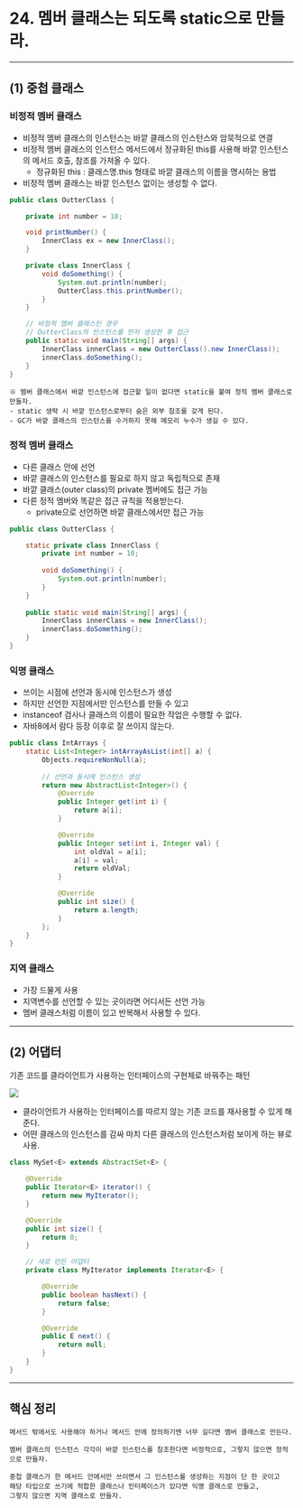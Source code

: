 # 24. 멤버 클래스는 되도록 static으로 만들라.

---

## (1) 중첩 클래스

### 비정적 멤버 클래스
- 비정적 멤버 클래스의 인스턴스는 바깥 클래스의 인스턴스와 암묵적으로 연결
- 비정적 멤버 클래스의 인스턴스 메서드에서 정규화된 this를 사용해 바깥 인스턴스의 메서드 호출, 참조를 가져올 수 있다.
  - 정규화된 this : 클래스명.this 형태로 바깥 클래스의 이름을 명시하는 용법
- 비정적 멤버 클래스는 바깥 인스턴스 없이는 생성할 수 없다.

```java
public class OutterClass {

    private int number = 10;

    void printNumber() {
        InnerClass ex = new InnerClass();
    }

    private class InnerClass {
        void doSomething() {
            System.out.println(number);
            OutterClass.this.printNumber();
        }
    }

    // 비정적 멤버 클래스인 경우
    // OutterClass의 인스턴스를 먼저 생성한 후 접근
    public static void main(String[] args) {
        InnerClass innerClass = new OutterClass().new InnerClass();
        innerClass.doSomething();
    }
}
```
```
※ 멤버 클래스에서 바깥 인스턴스에 접근할 일이 없다면 static을 붙여 정적 멤버 클래스로 만들자.
- static 생략 시 바깥 인스턴스로부터 숨은 외부 참조를 갖게 된다.
- GC가 바깥 클래스의 인스턴스를 수거하지 못해 메모리 누수가 생길 수 있다.
```


### 정적 멤버 클래스
- 다른 클래스 안에 선언
- 바깥 클래스의 인스턴스를 필요로 하지 않고 독립적으로 존재
- 바깥 클래스(outer class)의 private 멤버에도 접근 가능
- 다른 정적 멤버와 똑같은 접근 규칙을 적용받는다.
  - private으로 선언하면 바깥 클래스에서만 접근 가능
```java
public class OutterClass {

    static private class InnerClass {
        private int number = 10;
        
        void doSomething() {
            System.out.println(number);
        }
    }
    
    public static void main(String[] args) {
        InnerClass innerClass = new InnerClass();
        innerClass.doSomething();
    }
}
```

### 익명 클래스
- 쓰이는 시점에 선언과 동시에 인스턴스가 생성
- 하지만 선언한 지점에서만 인스턴스를 만들 수 있고
- instanceof 검사나 클래스의 이름이 필요한 작업은 수행할 수 없다.
- 자바8에서 람다 등장 이후로 잘 쓰이지 않는다.
```java
public class IntArrays {
    static List<Integer> intArrayAsList(int[] a) {
        Objects.requireNonNull(a);
        
        // 선언과 동시에 인스턴스 생성
        return new AbstractList<Integer>() {
            @Override
            public Integer get(int i) {
                return a[i];
            }

            @Override
            public Integer set(int i, Integer val) {
                int oldVal = a[i];
                a[i] = val;
                return oldVal; 
            }

            @Override
            public int size() {
                return a.length;
            }
        };
    }
}
```

### 지역 클래스
- 가장 드물게 사용
- 지역변수를 선언할 수 있는 곳이라면 어디서든 선언 가능
- 멤버 클래스처럼 이름이 있고 반복해서 사용할 수 있다.

---

## (2) 어댑터
기존 코드를 클라이언트가 사용하는 인터페이스의 구현체로 바꿔주는 패턴

<img src="https://velog.velcdn.com/images/weekbelt/post/995ad03c-7b5f-4ea6-9a12-3149012df661/image.png">

- 클라이언트가 사용하는 인터페이스를 따르지 않는 기존 코드를 재사용할 수 있게 해준다.
- 어떤 클래스의 인스턴스를 감싸 마치 다른 클래스의 인스턴스처럼 보이게 하는 뷰로 사용.
```java
class MySet<E> extends AbstractSet<E> {

    @Override
    public Iterator<E> iterator() {
        return new MyIterator();
    }

    @Override
    public int size() {
        return 0;
    }

    // 새로 만든 어댑터
    private class MyIterator implements Iterator<E> {

        @Override
        public boolean hasNext() {
            return false;
        }

        @Override
        public E next() {
            return null;
        }
    }
}
```

---

## 핵심 정리
```
메서드 밖에서도 사용해야 하거나 메서드 안에 정의하기엔 너무 길다면 멤버 클래스로 만든다.

멤버 클래스의 인스턴스 각각이 바깥 인스턴스를 참조한다면 비정적으로, 그렇지 않으면 정적으로 만들자.

중첩 클래스가 한 메서드 안에서만 쓰이면서 그 인스턴스를 생성하는 지점이 단 한 곳이고
해당 타입으로 쓰기에 적합한 클래스나 인터페이스가 있다면 익명 클래스로 만들고,
그렇지 않으면 지역 클래스로 만들자.
```